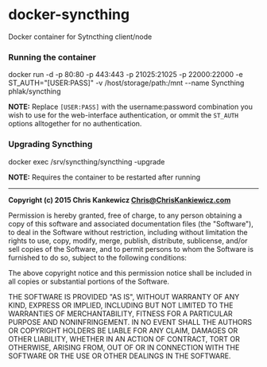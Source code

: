 docker-syncthing
================

Docker container for Sytncthing client/node


### Running the container

docker run -d -p 80:80 -p 443:443 -p 21025:21025 -p 22000:22000 -e ST_AUTH="[USER:PASS]" -v /host/storage/path:/mnt --name Syncthing phlak/syncthing

**NOTE:** Replace `[USER:PASS]` with the username:password combination you wish to use for the
web-interface authentication, or ommit the `ST_AUTH` options alltogether for no authentication.


### Upgrading Syncthing

docker exec /srv/syncthing/syncthing -upgrade

**NOTE:** Requires the container to be restarted after running

-----

**Copyright (c) 2015 Chris Kankewicz <Chris@ChrisKankiewicz.com>**

Permission is hereby granted, free of charge, to any person obtaining a copy
of this software and associated documentation files (the "Software"), to deal
in the Software without restriction, including without limitation the rights
to use, copy, modify, merge, publish, distribute, sublicense, and/or sell
copies of the Software, and to permit persons to whom the Software is
furnished to do so, subject to the following conditions:

The above copyright notice and this permission notice shall be included in
all copies or substantial portions of the Software.

THE SOFTWARE IS PROVIDED "AS IS", WITHOUT WARRANTY OF ANY KIND, EXPRESS OR
IMPLIED, INCLUDING BUT NOT LIMITED TO THE WARRANTIES OF MERCHANTABILITY,
FITNESS FOR A PARTICULAR PURPOSE AND NONINFRINGEMENT. IN NO EVENT SHALL THE
AUTHORS OR COPYRIGHT HOLDERS BE LIABLE FOR ANY CLAIM, DAMAGES OR OTHER
LIABILITY, WHETHER IN AN ACTION OF CONTRACT, TORT OR OTHERWISE, ARISING FROM,
OUT OF OR IN CONNECTION WITH THE SOFTWARE OR THE USE OR OTHER DEALINGS IN
THE SOFTWARE.
